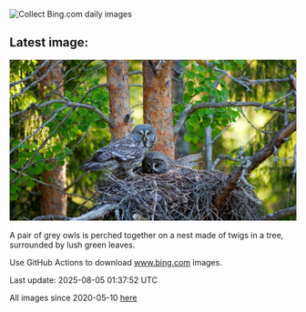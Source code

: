 ![Collect Bing.com daily images](https://github.com/counter2015/bing-daily-images/workflows/Collect%20Bing.com%20daily%20images/badge.svg)
## Latest image:
![](images/LaplandOwl.jpg)

A pair of grey owls is perched together on a nest made of twigs in a tree, surrounded by lush green leaves.

Use GitHub Actions to download www.bing.com images.

Last update: 2025-08-05 01:37:52 UTC

All images since 2020-05-10 [here](https://github.com/counter2015/bing-daily-images/tree/master/images)
